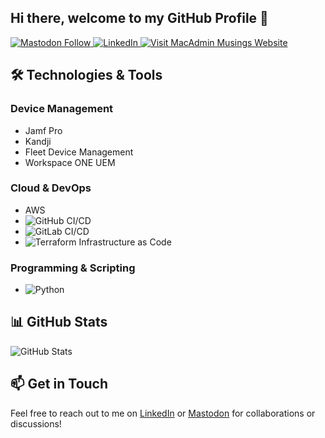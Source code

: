 ## Hi there, welcome to my GitHub Profile 👋

<a href="https://fosstodon.org/@MScottBlake">
  <img src="https://img.shields.io/badge/Follow-@MScottBlake-6364FF?style=flat&logo=mastodon&logoColor=white" alt="Mastodon Follow"/>
</a>
<a href="https://www.linkedin.com/in/MScottBlake/">
  <img src="https://img.shields.io/badge/LinkedIn-Connect-0A66C2?style=flat&logo=linkedin" alt="LinkedIn"/>
</a>
<a href="https://macadminmusings.com/">
  <img src="https://img.shields.io/badge/Visit-MacAdmin%20Musings-FF6B6B?style=flat" alt="Visit MacAdmin Musings Website"/>
</a>


## 🛠️ Technologies & Tools

### Device Management

- Jamf Pro
- Kandji
- Fleet Device Management
- Workspace ONE UEM

### Cloud & DevOps

- AWS
- ![GitHub](https://img.shields.io/badge/GitHub-181717?style=flat-square&logo=github&logoColor=white) CI/CD
- ![GitLab](https://img.shields.io/badge/GitLab-FC6D26?style=flat-square&logo=gitlab&logoColor=white) CI/CD
- ![Terraform](https://img.shields.io/badge/Terraform-0078D7?style=flat-square&logo=terraform&logoColor=white) Infrastructure as Code

### Programming & Scripting

- ![Python](https://img.shields.io/badge/Python-3776AB?style=flat-square&logo=python&logoColor=white)

## 📊 GitHub Stats

<img src="https://github-readme-stats.vercel.app/api?username=MScottBlake&show_icons=true&theme=dark" alt="GitHub Stats" />

## 📫 Get in Touch

Feel free to reach out to me on [LinkedIn](https://www.linkedin.com/in/MScottBlake/) or [Mastodon](https://fosstodon.org/@MScottBlake) for collaborations or discussions!
